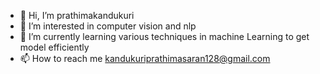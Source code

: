 - 👋 Hi, I’m prathimakandukuri
- 👀 I’m interested in computer vision and nlp
- 🌱 I’m currently learning various techniques in machine Learning to get model efficiently
- 📫 How to reach me kandukuriprathimasaran128@gmail.com

<!---
prathimakandukuri/prathimakandukuri is a ✨ special ✨ repository because its `README.md` (this file) appears on your GitHub profile.
You can click the Preview link to take a look at your changes.
--->
